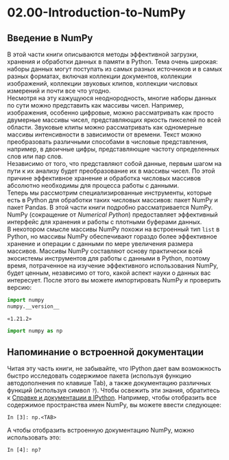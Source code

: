 # 02.00-Introduction-to-NumPy
## Введение в NumPy
В этой части книги описываются методы эффективной загрузки, хранения и обработки данных в памяти в Python.
Тема очень широкая: наборы данных могут поступать из самых разных источников и в самых разных форматах, включая коллекции документов, коллекции изображений, коллекции звуковых клипов, коллекции числовых измерений и почти все что угодно.  
Несмотря на эту кажущуюся неоднородность, многие наборы данных по сути можно представить как массивы чисел.
Например, изображения, особенно цифровые, можно рассматривать как просто двумерные массивы чисел, представляющих яркость пикселей по всей области. Звуковые клипы можно рассматривать как одномерные массивы интенсивности в зависимости от времени. Текст можно преобразовать различными способами в числовые представления, например, в двоичные цифры, представляющие частоту определенных слов или пар слов.  
Независимо от того, что представляют собой данные, первым шагом на пути к их анализу будет преобразование их в массивы чисел. По этой причине эффективное хранение и обработка числовых массивов абсолютно необходимы для процесса работы с данными.  
Теперь мы рассмотрим специализированные инструменты, которые есть в Python для обработки таких числовых массивов: пакет NumPy и пакет Pandas. В этой части книги подробно рассматривается NumPy. NumPy (сокращение от *Numerical Python*) предоставляет эффективный интерфейс для хранения и работы с плотными буферами данных.  
В некотором смысле массивы NumPy похожи на встроенный тип `list` в Python, но массивы NumPy обеспечивают гораздо более эффективное хранение и операции с данными по мере увеличения размера массивов. Массивы NumPy составляют основу практически всей экосистемы инструментов для работы с данными в Python, поэтому время, потраченное на изучение эффективного использования NumPy, будет ценным, независимо от того, какой аспект науки о данных вас интересует.
После этого вы можете импортировать NumPy и проверить версию:
```Python
import numpy
numpy.__version__
```
    «1.21.2»

```Python
import numpy as np
```
## Напоминание о встроенной документации
Читая эту часть книги, не забывайте, что IPython дает вам возможность быстро исследовать содержимое пакета (используя функцию автодополнения по клавише Tab), а также документацию различных функций (используя символ `?`). Чтобы освежить эти знания, обратитесь к [Справке и документации в IPython](01.01-Help-And-Documentation.ipynb).
Например, чтобы отобразить все содержимое пространства имен NumPy, вы можете ввести следующее:
```ipython
In [3]: np.<TAB>
```
А чтобы отобразить встроенную документацию NumPy, можно использовать это:
```ipython
In [4]: np?
```